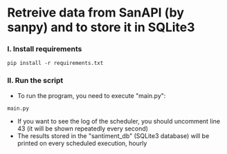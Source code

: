 # Retreive data from SanAPI (by sanpy) and to store it in SQLite3

  
### I. Install requirements ###
```shell
pip install -r requirements.txt
```

### II. Run the script ###

* To run the program, you need to execute "main.py":

```shell
main.py
```

* If you want to see the log of the scheduler, you should uncomment line 43 (it will be shown repeatedly every second)
* The results stored in the "santiment_db" (SQLite3 database) will be printed on every scheduled execution, hourly
